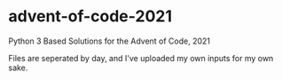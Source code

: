 # advent-of-code-2021
Python 3 Based Solutions for the Advent of Code, 2021

Files are seperated by day, and I've uploaded my own inputs for my own sake.
